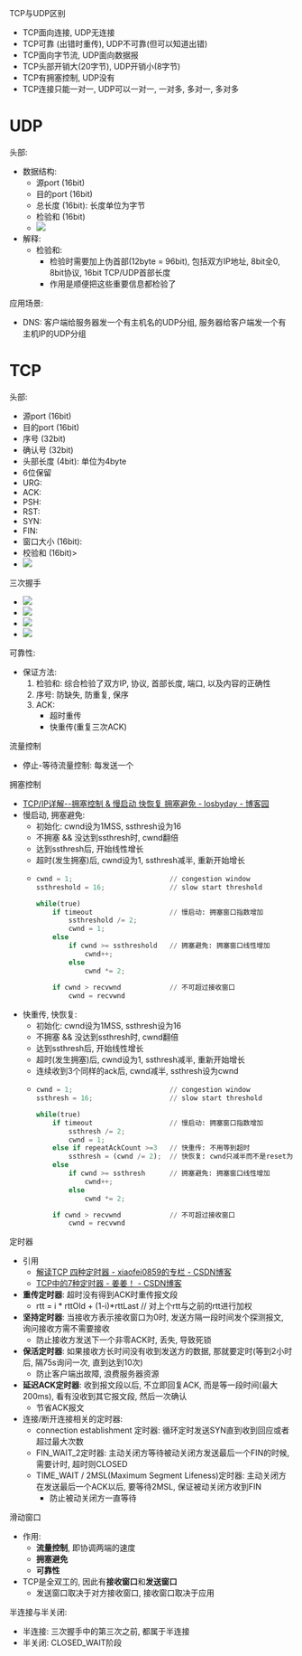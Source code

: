 TCP与UDP区别
* TCP面向连接, UDP无连接
* TCP可靠 (出错时重传), UDP不可靠(但可以知道出错)
* TCP面向字节流, UDP面向数据报
* TCP头部开销大(20字节), UDP开销小(8字节)
* TCP有拥塞控制, UDP没有
* TCP连接只能一对一, UDP可以一对一, 一对多, 多对一, 多对多

# UDP
头部:
* 数据结构:
    * 源port   (16bit)
    * 目的port (16bit)
    * 总长度   (16bit): 长度单位为字节
    * 检验和   (16bit)
    * ![](udp_head.png)
* 解释:
    * 检验和:
        * 检验时需要加上伪首部(12byte = 96bit), 包括双方IP地址, 8bit全0, 8bit协议, 16bit TCP/UDP首部长度
        * 作用是顺便把这些重要信息都检验了

应用场景:
* DNS: 客户端给服务器发一个有主机名的UDP分组, 服务器给客户端发一个有主机IP的UDP分组
  
# TCP
头部:
* 源port (16bit)
* 目的port (16bit)
* 序号  (32bit)
* 确认号 (32bit)
* 头部长度 (4bit): 单位为4byte
* 6位保留
* URG: 
* ACK:
* PSH:
* RST:
* SYN:
* FIN:
* 窗口大小 (16bit): 
* 校验和 (16bit)>
* ![](tcp_head.png)

三次握手
* ![](tcp_connect.png)
* ![](tcp_close.png)
* ![](tcp_socket.bmp)
* ![](tcp_server.png)

可靠性:
* 保证方法:
    1. 检验和: 综合检验了双方IP, 协议, 首部长度, 端口, 以及内容的正确性
    2. 序号: 防缺失, 防重复, 保序
    3. ACK: 
        * 超时重传
        * 快重传(重复三次ACK)

流量控制
* 停止-等待流量控制: 每发送一个

拥塞控制
* [TCP/IP详解--拥塞控制 & 慢启动 快恢复 拥塞避免 - losbyday - 博客园](https://www.cnblogs.com/losbyday/p/5847041.html)
* 慢启动, 拥塞避免:
    * 初始化: cwnd设为1MSS, ssthresh设为16
    * 不拥塞 && 没达到ssthresh时, cwnd翻倍
    * 达到ssthresh后, 开始线性增长
    * 超时(发生拥塞)后, cwnd设为1, ssthresh减半, 重新开始增长
    *   ```python
        cwnd = 1;                        // congestion window
        ssthreshold = 16;                // slow start threshold

        while(true)
            if timeout                   // 慢启动: 拥塞窗口指数增加
                ssthreshold /= 2;
                cwnd = 1;
            else 
                if cwnd >= ssthreshold   // 拥塞避免: 拥塞窗口线性增加
                    cwnd++;
                else                        
                    cwnd *= 2;          
            
            if cwnd > recvwnd            // 不可超过接收窗口
                cwnd = recvwnd
        ```
* 快重传, 快恢复: 
    * 初始化: cwnd设为1MSS, ssthresh设为16
    * 不拥塞 && 没达到ssthresh时, cwnd翻倍
    * 达到ssthresh后, 开始线性增长
    * 超时(发生拥塞)后, cwnd设为1, ssthresh减半, 重新开始增长
    * 连续收到3个同样的ack后, cwnd减半, ssthresh设为cwnd
    *   ```python
        cwnd = 1;                        // congestion window
        ssthresh = 16;                   // slow start threshold

        while(true)
            if timeout                   // 慢启动: 拥塞窗口指数增加
                ssthresh /= 2;
                cwnd = 1;
            else if repeatAckCount >=3   // 快重传: 不用等到超时
                ssthresh = (cwnd /= 2);  // 快恢复: cwnd只减半而不是reset为1
            else                        
                if cwnd >= ssthresh      // 拥塞避免: 拥塞窗口线性增加
                    cwnd++;
                else
                    cwnd *= 2;

            if cwnd > recvwnd            // 不可超过接收窗口
                cwnd = recvwnd
        ```


定时器
* 引用
    * [解读TCP 四种定时器 - xiaofei0859的专栏 - CSDN博客](https://blog.csdn.net/xiaofei0859/article/details/52794576)
    * [TCP中的7种定时器 - 姜姜！ - CSDN博客](https://blog.csdn.net/u013929635/article/details/82623611)
* **重传定时器**: 超时没有得到ACK时重传报文段
    * rtt = i * rttOld + (1-i)*rttLast   // 对上个rtt与之前的rtt进行加权
* **坚持定时器**: 当接收方表示接收窗口为0时, 发送方隔一段时间发个探测报文, 询问接收方需不需要接收
    * 防止接收方发送下一个非零ACK时, 丢失, 导致死锁
* **保活定时器**: 如果接收方长时间没有收到发送方的数据, 那就要定时(等到2小时后, 隔75s询问一次, 直到达到10次)
    * 防止客户端出故障, 浪费服务器资源
* **延迟ACK定时器**: 收到报文段以后, 不立即回复ACK, 而是等一段时间(最大200ms), 看有没收到其它报文段, 然后一次确认
    * 节省ACK报文
* 连接/断开连接相关的定时器:
    * connection establishment 定时器: 循环定时发送SYN直到收到回应或者超过最大次数
    * FIN_WAIT_2定时器: 主动关闭方等待被动关闭方发送最后一个FIN的时候, 需要计时, 超时则CLOSED
    * TIME_WAIT / 2MSL(Maximum Segment Lifeness)定时器: 主动关闭方在发送最后一个ACK以后, 要等待2MSL, 保证被动关闭方收到FIN
        * 防止被动关闭方一直等待
    

滑动窗口
* 作用: 
    * **流量控制**, 即协调两端的速度
    * **拥塞避免**
    * **可靠性**
* TCP是全双工的, 因此有**接收窗口**和**发送窗口**
    * 发送窗口取决于对方接收窗口, 接收窗口取决于应用

半连接与半关闭:
* 半连接: 三次握手中的第三次之前, 都属于半连接
* 半关闭: CLOSED_WAIT阶段